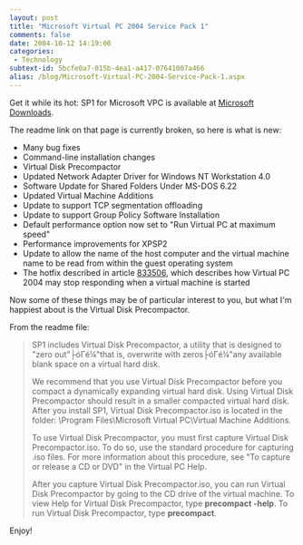 ```yaml
---
layout: post
title: "Microsoft Virtual PC 2004 Service Pack 1"
comments: false
date: 2004-10-12 14:19:00
categories:
 - Technology
subtext-id: 5bcfe0a7-015b-4ea1-a417-07641007a466
alias: /blog/Microsoft-Virtual-PC-2004-Service-Pack-1.aspx
---
```



Get it while its hot: SP1 for Microsoft VPC is available at [Microsoft Downloads](http://www.microsoft.com/downloads/details.aspx?FamilyID=b07c9ef0-265a-4237-ae3b-25bc8937d40f&DisplayLang=en).

The readme link on that page is currently broken, so here is what is new:

  * Many bug fixes
  * Command-line installation changes
  * Virtual Disk Precompactor
  * Updated Network Adapter Driver for Windows NT Workstation 4.0
  * Software Update for Shared Folders Under MS-DOS 6.22
  * Updated Virtual Machine Additions
  * Update to support TCP segmentation offloading
  * Update to support Group Policy Software Installation
  * Default performance option now set to "Run Virtual PC at maximum speed" 
  * Performance improvements for XPSP2
  * Update to allow the name of the host computer and the virtual machine name to be read from within the guest operating system
  * The hotfix described in article [833506](http://go.microsoft.com/fwlink/?LinkID=32826), which describes how Virtual PC 2004 may stop responding when a virtual machine is started

Now some of these things may be of particular interest to you, but what I'm happiest about is the Virtual Disk Precompactor.

From the readme file:

> SP1 includes Virtual Disk Precompactor, a utility that is designed to "zero out"├óΓé¼"that is, overwrite with zeros├óΓé¼"any available blank space on a virtual hard disk. 
> 
> We recommend that you use Virtual Disk Precompactor before you compact a dynamically expanding virtual hard disk. Using Virtual Disk Precompactor should result in a smaller compacted virtual hard disk. After you install SP1, Virtual Disk Precompactor.iso is located in the folder: \Program Files\Microsoft Virtual PC\Virtual Machine Additions\.
> 
> To use Virtual Disk Precompactor, you must first capture Virtual Disk Precompactor.iso. To do so, use the standard procedure for capturing .iso files. For more information about this procedure, see "To capture or release a CD or DVD" in the Virtual PC Help.
> 
> After you capture Virtual Disk Precompactor.iso, you can run Virtual Disk Precompactor by going to the CD drive of the virtual machine. To view Help for Virtual Disk Precompactor, type **precompact -help**. To run Virtual Disk Precompactor, type **precompact**.

Enjoy!
